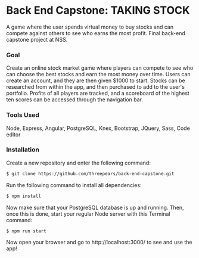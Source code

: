 # Back End Capstone: TAKING STOCK

A game where the user spends virtual money to buy stocks and can compete against others to see who earns the most profit. Final back-end capstone project at NSS.

### Goal

Create an online stock market game where players can compete to see who can choose the best stocks and earn the most money over time. Users can create an account, and they are then given $1000 to start. Stocks can be researched from within the app, and then purchased to add to the user's portfolio. Profits of all players are tracked, and a scoreboard of the highest ten scores can be accessed through the navigation bar.

### Tools Used

Node, Express, Angular, PostgreSQL, Knex, Bootstrap, JQuery, Sass, Code editor

### Installation

Create a new repository and enter the following command:

```sh
$ git clone https://github.com/threepears/back-end-capstone.git
```

Run the following command to install all dependencies:

```sh
$ npm install
```

Now make sure that your PostgreSQL database is up and running. Then, once this is done, start your regular Node server with this Terminal command:

```sh
$ npm run start
```

Now open your browser and go to http://localhost:3000/ to see and use the app!
